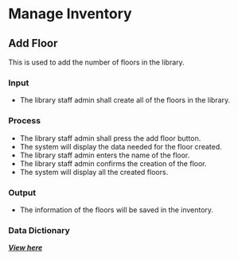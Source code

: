 # Manage Inventory
## Add Floor
This is used to add the number of floors in the library.
### Input
- The library staff admin shall create all of the floors in the library.
### Process
- The library staff admin shall press the add floor button.
-	The system will display the data needed for the floor created.
-	The library staff admin enters the name of the floor.
-	The library staff admin confirms the creation of the floor.
-	The system will display all the created floors.
### Output 
- The information of the floors will be saved in the inventory.
### Data Dictionary
[***View here***](https://github.com/JakePatolilic/vsulib-ms/blob/main/Features/Manage%20Inventory/Functions/Data%20Dictionary.md)
